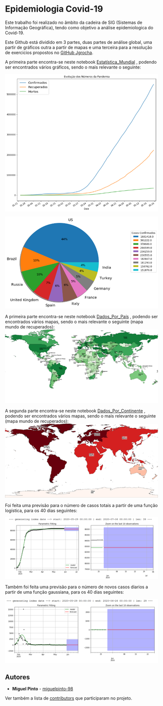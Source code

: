 # Epidemiologia Covid-19
 
 Este trabalho foi realizado no âmbito da cadeira de SIG (Sistemas de Informação Geográfica), tendo como objetivo a análise epidemiologica do Covid-19.

Este Github está dividido em 3 partes, duas partes de análise global, uma partir de  gráficos outra a partir de mapas e uma terceira para a resolução de exercicios propostos no  [GitHub Jgrocha](https://github.com/jgrocha/covid-pt/tree/master/Jupyter).

A primeira parte encontra-se neste notebook [Estatística_Mundial](https://github.com/miguelpinto-98/Epidemiologia/blob/master/Estatística_Mundial.ipynb) , podendo ser encontrados vários gráficos, sendo o mais relevante o seguinte:

![Grafico de Comparação](figuras/EVpandemia.png)

![Grafico de Comparação](figuras/pieCountries.png)


A primeira parte encontra-se neste notebook [Dados_Por_País](https://github.com/miguelpinto-98/Epidemiologia/blob/master/Dados_Por_País.ipynb) , podendo ser encontrados vários mapas, sendo o mais relevante o seguinte (mapa mundo de recuperados):
![Mapa Mundo Recuperados](figuras/Mundo_Recuperados.png)


A segunda parte encontra-se neste notebook [Dados_Por_Continente](https://github.com/miguelpinto-98/Epidemiologia/blob/master/Dados_Por_Continente.ipynb) , podendo ser encontrados vários mapas, sendo o mais relevante o seguinte (mapa mundo de recuperados):
![Mapa Mundo Confirmados](figuras/ECDC_confirmados.png)

Foi feita uma previsão para o número de casos totais a partir de uma função logística, para os 40 dias seguintes:

![Foto1](figuras/ChinaTotal.png)

Também foi feita uma previsão para o número de novos casos diarios a partir de uma função gaussiana, para os 40 dias seguintes:

![Foto](figuras/ChinaDiario.png)
## Autores

* **Miguel Pinto**  - [miguelpinto-98](https://github.com/miguelpinto-98)

Ver também a lista de  [contributors](https://github.com/miguelpinto-98/Epidemiologia/contributors) que participaram no projeto.
